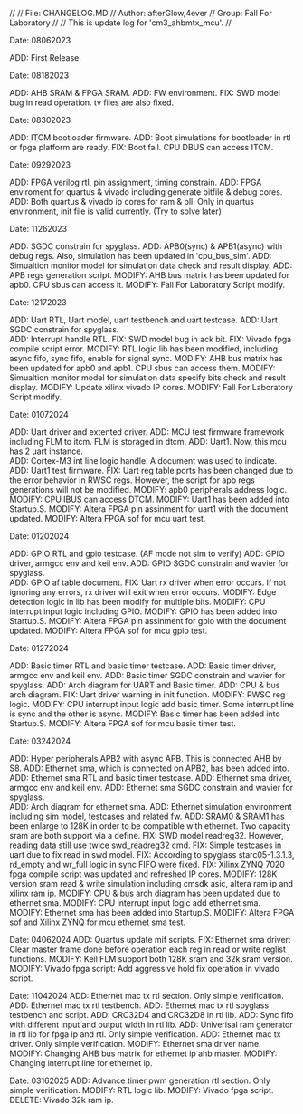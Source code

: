 >>>>>>>>>>>>>>>>>>>>>>>>>>>>>>>>>>>>>>>>>>>>>>>>>>>>>>>>>>>>>>>>>>>>>>>>>>>>>>>>>>>>>>>>>>>>>>>>>>>
//
//	File: CHANGELOG.MD
//	Author: afterGlow,4ever
//	Group: Fall For Laboratory
//
// 	This is update log for 'cm3_ahbmtx_mcu'.
//
>>>>>>>>>>>>>>>>>>>>>>>>>>>>>>>>>>>>>>>>>>>>>>>>>>>>>>>>>>>>>>>>>>>>>>>>>>>>>>>>>>>>>>>>>>>>>>>>>>>

>>>>>>>>>>>>>>>>>>>>>>>>>>>>>>>>>>>>>>>>>>>>>>>>>>>>>>>>>>>>>>>>>>>>>>>>>>>>>>>>>>>>>>>>>>>>>>>>>>>

Date: 08062023

ADD:		First Release.

>>>>>>>>>>>>>>>>>>>>>>>>>>>>>>>>>>>>>>>>>>>>>>>>>>>>>>>>>>>>>>>>>>>>>>>>>>>>>>>>>>>>>>>>>>>>>>>>>>>

Date: 08182023

ADD:		AHB SRAM & FPGA SRAM.
ADD:		FW environment.
FIX:		SWD model bug in read operation. tv files are also fixed.	

>>>>>>>>>>>>>>>>>>>>>>>>>>>>>>>>>>>>>>>>>>>>>>>>>>>>>>>>>>>>>>>>>>>>>>>>>>>>>>>>>>>>>>>>>>>>>>>>>>>

Date: 08302023

ADD:    ITCM bootloader firmware.
ADD:		Boot simulations for bootloader in rtl or fpga platform are ready.
FIX:		Boot fail. CPU DBUS can access ITCM.	

>>>>>>>>>>>>>>>>>>>>>>>>>>>>>>>>>>>>>>>>>>>>>>>>>>>>>>>>>>>>>>>>>>>>>>>>>>>>>>>>>>>>>>>>>>>>>>>>>>>

Date: 09292023

ADD:		FPGA verilog rtl, pin assignment, timing constrain.
ADD:    FPGA enviroment for quartus & vivado including generate bitfile & debug cores.
ADD:		Both quartus & vivado ip cores for ram & pll. Only in quartus environment, init file is valid currently.
(Try to solve later)

>>>>>>>>>>>>>>>>>>>>>>>>>>>>>>>>>>>>>>>>>>>>>>>>>>>>>>>>>>>>>>>>>>>>>>>>>>>>>>>>>>>>>>>>>>>>>>>>>>>

Date: 11262023

ADD:		SGDC constrain for spyglass.
ADD:    APB0(sync) & APB1(async) with debug regs. Also, simulation has been updated in 'cpu_bus_sim'.
ADD:		Simualtion monitor model for simulation data check and result display.
ADD:		APB regs generation script.
MODIFY:	AHB bus matrix has been updated for apb0. CPU sbus can access it.
MODIFY:	Fall For Laboratory Script modify.

>>>>>>>>>>>>>>>>>>>>>>>>>>>>>>>>>>>>>>>>>>>>>>>>>>>>>>>>>>>>>>>>>>>>>>>>>>>>>>>>>>>>>>>>>>>>>>>>>>>

Date: 12172023

ADD:    Uart RTL, Uart model, uart testbench and uart testcase.
ADD:		Uart SGDC constrain for spyglass.	
ADD:		Interrupt handle RTL.
FIX:		SWD model bug in ack bit.
FIX:		Vivado fpga compile script error.
MODIFY:	RTL logic lib has been modified, including async fifo, sync fifo, enable for signal sync.
MODIFY:	AHB bus matrix has been updated for apb0 and apb1. CPU sbus can access them.
MODIFY:	Simualtion monitor model for simulation data specify bits check and result display.
MODIFY:	Update xilinx vivado IP cores.
MODIFY:	Fall For Laboratory Script modify.

>>>>>>>>>>>>>>>>>>>>>>>>>>>>>>>>>>>>>>>>>>>>>>>>>>>>>>>>>>>>>>>>>>>>>>>>>>>>>>>>>>>>>>>>>>>>>>>>>>>

Date: 01072024

ADD:    Uart driver and extented driver.
ADD:		MCU test firmware framework including FLM to itcm. FLM is storaged in dtcm.
ADD:		Uart1. Now, this mcu has 2 uart instance.	
ADD:		Cortex-M3 int line logic handle. A document was used to indicate.
ADD:		Uart1 test firmware.
FIX:		Uart reg table ports has been changed due to the error behavior in RWSC regs. 
				However, the script for apb regs generations will not be modified.
MODIFY:	apb0 peripherals address logic.
MODIFY:	CPU IBUS can access DTCM.
MODIFY:	Uart1 has been added into Startup.S.
MODIFY:	Altera FPGA pin assinment for uart1 with the document updated.
MODIFY:	Altera FPGA sof for mcu uart test.

>>>>>>>>>>>>>>>>>>>>>>>>>>>>>>>>>>>>>>>>>>>>>>>>>>>>>>>>>>>>>>>>>>>>>>>>>>>>>>>>>>>>>>>>>>>>>>>>>>>

Date: 01202024

ADD:    GPIO RTL and gpio testcase. (AF mode not sim to verify)
ADD:    GPIO driver, armgcc env and keil env.
ADD:		GPIO SGDC constrain and wavier for spyglass.	
ADD:		GPIO af table document.
FIX:		Uart rx driver when error occurs. If not ignoring any errors, rx driver will exit when error occurs.
MODIFY:	Edge detection logic in lib has been modify for multiple bits.
MODIFY:	CPU interrupt input logic including GPIO.
MODIFY:	GPIO has been added into Startup.S.
MODIFY:	Altera FPGA pin assinment for gpio with the document updated.
MODIFY:	Altera FPGA sof for mcu gpio test.

>>>>>>>>>>>>>>>>>>>>>>>>>>>>>>>>>>>>>>>>>>>>>>>>>>>>>>>>>>>>>>>>>>>>>>>>>>>>>>>>>>>>>>>>>>>>>>>>>>>

Date: 01272024

ADD:    Basic timer RTL and basic timer testcase.
ADD:    Basic timer driver, armgcc env and keil env.
ADD:		Basic timer SGDC constrain and wavier for spyglass.	
ADD:		Arch diagram for UART and Basic timer.
ADD:		CPU & bus arch diagram.
FIX:		Uart driver warning in init function.
MODIFY:	RWSC reg logic.
MODIFY:	CPU interrupt input logic add basic timer. Some interrupt line is sync and the other is async.
MODIFY:	Basic timer has been added into Startup.S.
MODIFY:	Altera FPGA sof for mcu basic timer test.

>>>>>>>>>>>>>>>>>>>>>>>>>>>>>>>>>>>>>>>>>>>>>>>>>>>>>>>>>>>>>>>>>>>>>>>>>>>>>>>>>>>>>>>>>>>>>>>>>>>

Date: 03242024

ADD:    Hyper peripherals APB2 with async APB. This is connected AHB by S8.
ADD:		Ethernet sma, which is connected on APB2, has been added into.
ADD:    Ethernet sma RTL and basic timer testcase.
ADD:    Ethernet sma driver, armgcc env and keil env.
ADD:		Ethernet sma SGDC constrain and wavier for spyglass.	
ADD:		Arch diagram for ethernet sma.
ADD:		Ethernet simulation environment including sim model, testcases and related fw.
ADD:		SRAM0 & SRAM1 has been enlarge to 128K in order to be compatible with ethernet. Two capacity sram are both support via a define.
FIX:		SWD model readreg32. However, reading data still use twice swd_readreg32 cmd.
FIX:		Simple testcases in uart due to fix read in swd  model.
FIX:		According to spyglass starc05-1.3.1.3, rd_empty and wr_full logic in sync FIFO were fixed.
FIX:		Xilinx ZYNQ 7020 fpga compile script was updated and refreshed IP cores.
MODIFY:	128K version sram read & write simulation including cmsdk asic, altera ram ip and xilinx ram ip.
MODIFY:	CPU & bus arch diagram has been updated due to ethernet sma.
MODIFY:	CPU interrupt input logic add ethernet sma.
MODIFY:	Ethernet sma has been added into Startup.S.
MODIFY:	Altera FPGA sof and Xilinx ZYNQ for mcu ethernet sma test.

>>>>>>>>>>>>>>>>>>>>>>>>>>>>>>>>>>>>>>>>>>>>>>>>>>>>>>>>>>>>>>>>>>>>>>>>>>>>>>>>>>>>>>>>>>>>>>>>>>>

Date: 04062024
ADD:    Quartus update mif scripts.
FIX:		Ethernet sma driver: Clear master frame done before operation each reg in read or write reglist functions.
MODIFY:	Keil FLM support both 128K sram and 32k sram version.
MODIFY:	Vivado fpga script: Add aggressive hold fix operation in vivado script.

>>>>>>>>>>>>>>>>>>>>>>>>>>>>>>>>>>>>>>>>>>>>>>>>>>>>>>>>>>>>>>>>>>>>>>>>>>>>>>>>>>>>>>>>>>>>>>>>>>>

Date: 11042024
ADD:    Ethernet mac tx rtl section. Only simple verification.
ADD:    Ethernet mac tx rtl testbench.
ADD:    Ethernet mac tx rtl spyglass testbench and script.
ADD:    CRC32D4 and CRC32D8 in rtl lib.
ADD:    Sync fifo with different input and output width in rtl lib.
ADD:    Univerisal ram generator in rtl lib for fpga ip and rtl. Only simple verification.
ADD:    Ethernet mac tx driver. Only simple verification.
MODIFY:	Ethernet sma driver name.
MODIFY:	Changing AHB bus matrix for ethernet ip ahb master.
MODIFY:	Changing interrupt line for ethernet ip.

>>>>>>>>>>>>>>>>>>>>>>>>>>>>>>>>>>>>>>>>>>>>>>>>>>>>>>>>>>>>>>>>>>>>>>>>>>>>>>>>>>>>>>>>>>>>>>>>>>>

Date: 03162025
ADD:    Advance timer pwm generation rtl section. Only simple verification.
MODIFY:	RTL logic lib.
MODIFY:	Vivado fpga script.
DELETE:	Vivado 32k ram ip.

>>>>>>>>>>>>>>>>>>>>>>>>>>>>>>>>>>>>>>>>>>>>>>>>>>>>>>>>>>>>>>>>>>>>>>>>>>>>>>>>>>>>>>>>>>>>>>>>>>>